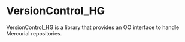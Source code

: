 VersionControl_HG
=================

VersionControl_HG is a library that provides an OO interface to handle Mercurial repositories.
